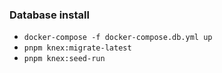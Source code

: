 ### Database install

- `docker-compose -f docker-compose.db.yml up`
- `pnpm knex:migrate-latest`
- `pnpm knex:seed-run`
